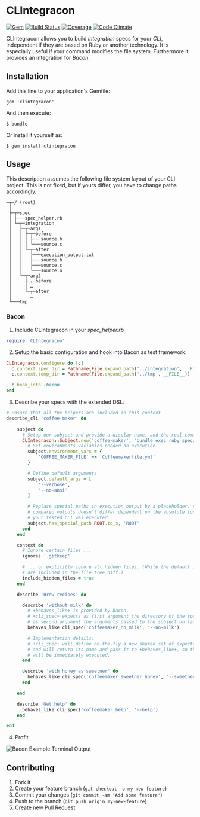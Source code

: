 # CLIntegracon

[![Gem](https://img.shields.io/gem/v/clintegracon.svg?style=flat)](http://rubygems.org/gems/clintegracon)
[![Build Status](https://img.shields.io/travis/mrackwitz/CLIntegracon/master.svg?style=flat)](https://travis-ci.org/mrackwitz/CLIntegracon)
[![Coverage](https://img.shields.io/codeclimate/coverage/github/mrackwitz/CLIntegracon.svg?style=flat)](https://codeclimate.com/github/mrackwitz/CLIntegracon)
[![Code Climate](https://img.shields.io/codeclimate/github/mrackwitz/CLIntegracon.svg?style=flat)](https://codeclimate.com/github/mrackwitz/CLIntegracon)

CLIntegracon allows you to build *Integration* specs for your *CLI*,
independent if they are based on Ruby or another technology.
It is especially useful if your command modifies the file system.
Furthermore it provides an integration for *Bacon*.


## Installation

Add this line to your application's Gemfile:

    gem 'clintegracon'

And then execute:

    $ bundle

Or install it yourself as:

    $ gem install clintegracon


## Usage

This description assumes the following file system layout of your CLI project.
This is not fixed, but if yours differ, you have to change paths accordingly.

```
─┬─/ (root)
 │
 ├─┬─spec
 │ ├───spec_helper.rb
 │ └─┬─integration
 │   ├─┬─arg1
 │   │ ├─┬─before
 │   │ │ ├───source.h
 │   │ │ └───source.c
 │   │ └─┬─after
 │   │   ├───execution_output.txt
 │   │   ├───source.h
 │   │   ├───source.c
 │   │   └───source.o
 │   └─┬─arg2
 │     ├─┬─before
 │     │ …
 │     └─┬─after
 │       …
 └───tmp
```

### Bacon

1. Include CLIntegracon in your *spec_helper.rb*

  ```ruby
  require 'CLIntegracon'
  ```

2. Setup the basic configuration and hook into Bacon as test framework:

  ```ruby
  CLIntegracon.configure do |c|
    c.context.spec_dir = Pathname(File.expand_path('../integration', __FILE__))
    c.context.temp_dir = Pathname(File.expand_path('../tmp', __FILE__))

    c.hook_into :bacon
  end
  ```

3. Describe your specs with the extended DSL:

  ```ruby
  # Ensure that all the helpers are included in this context
  describe_cli 'coffee-maker' do

      subject do
        # Setup our subject and provide a display name, and the real command line
        CLIntegracon::Subject.new('coffee-maker', "bundle exec ruby spec/fixtures/bin/coffeemaker.rb").tap do |subject|
          # Set environments variables needed on execution
          subject.environment_vars = {
              'COFFEE_MAKER_FILE' => 'Coffeemakerfile.yml'
          }

          # Define default arguments
          subject.default_args = [
              '--verbose',
              '--no-ansi'
          ]

          # Replace special paths in execution output by a placeholder, so that the
          # compared outputs doesn't differ dependent on the absolute location where
          # your tested CLI was executed.
          subject.has_special_path ROOT.to_s, 'ROOT'
        end
      end

      context do
        # Ignore certain files ...
        ignores '.gitkeep'

        # ... or explicitly ignore all hidden files. (While the default is that they
        # are included in the file tree diff.)
        include_hidden_files = true
      end

      describe 'Brew recipes' do

        describe 'without milk' do
          # +behaves_like+ is provided by bacon.
          # +cli_spec+ expects as first argument the directory of the spec, and
          # as second argument the arguments passed to the subject on launch.
          behaves_like cli_spec('coffeemaker_no_milk', '--no-milk')

          # Implementation details:
          # +cli_spec+ will define on-the-fly a new shared set of expectations
          # and will return its name and pass it to +behaves_like+, so that it
          # will be immediately executed.
        end

        describe 'with honey as sweetner' do
          behaves_like cli_spec('coffeemaker_sweetner_honey', '--sweetner=honey')
        end

      end

      describe 'Get help' do
        behaves_like cli_spec('coffeemaker_help', '--help')
      end

  end
  ```

4. Profit

  ![Bacon Example Terminal Output](/../assets/term-output-bacon.png?raw=true)


## Contributing

1. Fork it
2. Create your feature branch (`git checkout -b my-new-feature`)
3. Commit your changes (`git commit -am 'Add some feature'`)
4. Push to the branch (`git push origin my-new-feature`)
5. Create new Pull Request
